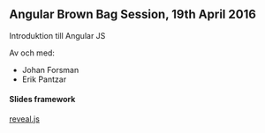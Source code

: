 ## Angular Brown Bag Session, 19th April 2016

Introduktion till Angular JS

Av och med:
* Johan Forsman
* Erik Pantzar



#### Slides framework
[reveal.js](https://travis-ci.org/hakimel/reveal.js)
